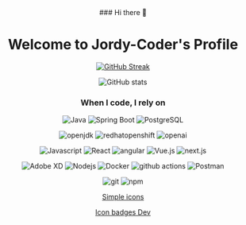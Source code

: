 <div align="center">
  ### Hi there 👋

<!--
**darksos34/darksos34** is a ✨ _special_ ✨ repository because its `README.md` (this file) appears on your GitHub profile.

Here are some ideas to get you started:

- 🔭 I’m currently working on ...
- 🌱 I’m currently learning ...
- 👯 I’m looking to collaborate on ...
- 🤔 I’m looking for help with ...
- 💬 Ask me about ...
- 📫 How to reach me: ...
- 😄 Pronouns: ...
- ⚡ Fun fact: ...
-->

# Welcome to Jordy-Coder's Profile                          

[![GitHub Streak](https://streak-stats.demolab.com?user=darksos34&theme=one-dark-pro&date_format=M%20j%5B%2C%20Y%5D)](https://streak-stats.demolab.com/?user=darksos34&theme=one-dark-pro&date_format=M%20j%5B%2C%20Y%5D)

![GitHub stats](https://github-readme-stats.vercel.app/api?username=darksos34&hide_border=true&show_icons=true&bg_color=151515&title_color=fb4362&icon_color=fb4362&text_bold=false&text_color=9e9e9e)

<h3>When I code, I rely on</h3>
<p>
  <img alt="Java" src="https://img.shields.io/badge/Java-ED8B00?style=for-the-badge&logo=openjdk&logoColor=white"/>
  <img alt="Spring Boot" src="https://img.shields.io/badge/-springboot-6DB33F?style=flat-square&logo=springboot&logoColor=white"/>
  <img alt="PostgreSQL" src="https://img.shields.io/badge/-PostgreSQL-4169E1?style=flat-square&logo=PostgreSQL&logoColor=white" />
</p>
  <img alt="openjdk" src="https://img.shields.io/badge/-openjdk-000000?style=flat-square&logo=openjdk&logoColor=white" />
  <img alt="redhatopenshift" src="https://img.shields.io/badge/-redhatopenshift-EE0000?style=flat-square&logo=redhatopenshift&logoColor=white" />
  <img alt="openai" src="https://img.shields.io/badge/-openai-412991?style=flat-square&logo=openai&logoColor=white" />
</p>    
  <img alt="Javascript" src="https://img.shields.io/badge/-javascript-f7df1c?style=flat-square&logo=javascript&logoColor=black" />
  <img alt="React" src="https://img.shields.io/badge/-React-45b8d8?style=flat-square&logo=react&logoColor=white" />
  <img alt="angular" src="https://img.shields.io/badge/-Angular-DD0031?style=flat-square&logo=angular&logoColor=white" />
  <img alt="Vue.js" src="https://img.shields.io/badge/-Vue.js-4FC08D?style=flat-square&logo=Vue.js&logoColor=white" />
<img alt="next.js" src="https://img.shields.io/badge/-next.js-4FC08D?style=flat-square&logo=next.js&logoColor=white" />

</p>
  <img alt="Adobe XD" src="https://img.shields.io/badge/-Adobe%20XD-ff62f6?style=flat-square&logo=Adobe%20XD&logoColor=white" />
  <img alt="Nodejs" src="https://img.shields.io/badge/-Nodejs-43853d?style=flat-square&logo=Node.js&logoColor=white" />
  <img alt="Docker" src="https://img.shields.io/badge/-Docker-46a2f1?style=flat-square&logo=docker&logoColor=white" />
  <img alt="github actions" src="https://img.shields.io/badge/-Github_Actions-2088FF?style=flat-square&logo=github-actions&logoColor=white" />
  <img alt="Postman" src="https://img.shields.io/badge/-postman-FF6C37?style=flat-square&logo=postman&logoColor=white" />
</p>
  <img alt="git" src="https://img.shields.io/badge/-Git-F05032?style=flat-square&logo=git&logoColor=white" />
  <img alt="npm" src="https://img.shields.io/badge/-NPM-CB3837?style=flat-square&logo=npm&logoColor=white" />

</p>
<p>
  
[Simple icons](https://simpleicons.org)
</p>
<p>
  
[Icon badges Dev](https://dev.to/envoy_/150-badges-for-github-pnk)
</p>
</div>

